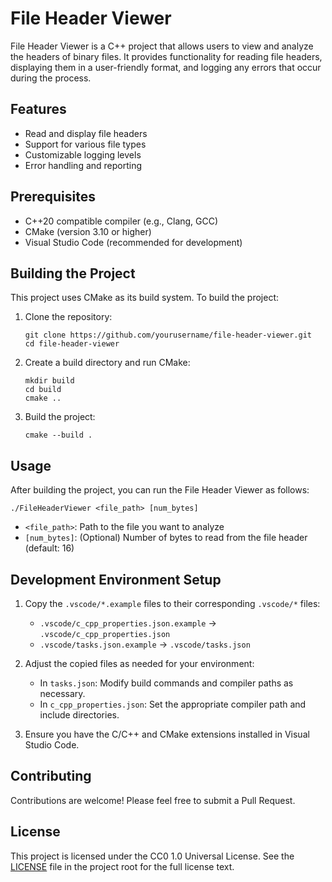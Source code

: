 # File Header Viewer

File Header Viewer is a C++ project that allows users to view and analyze the headers of binary files. It provides functionality for reading file headers, displaying them in a user-friendly format, and logging any errors that occur during the process.

## Features

- Read and display file headers
- Support for various file types
- Customizable logging levels
- Error handling and reporting

## Prerequisites

- C++20 compatible compiler (e.g., Clang, GCC)
- CMake (version 3.10 or higher)
- Visual Studio Code (recommended for development)

## Building the Project

This project uses CMake as its build system. To build the project:

1. Clone the repository:

   ```
   git clone https://github.com/yourusername/file-header-viewer.git
   cd file-header-viewer
   ```

2. Create a build directory and run CMake:

   ```
   mkdir build
   cd build
   cmake ..
   ```

3. Build the project:

   ```
   cmake --build .
   ```

## Usage

After building the project, you can run the File Header Viewer as follows:

```
./FileHeaderViewer <file_path> [num_bytes]
```

- `<file_path>`: Path to the file you want to analyze
- `[num_bytes]`: (Optional) Number of bytes to read from the file header (default: 16)

## Development Environment Setup

1. Copy the `.vscode/*.example` files to their corresponding `.vscode/*` files:
   - `.vscode/c_cpp_properties.json.example` → `.vscode/c_cpp_properties.json`
   - `.vscode/tasks.json.example` → `.vscode/tasks.json`

2. Adjust the copied files as needed for your environment:
   - In `tasks.json`: Modify build commands and compiler paths as necessary.
   - In `c_cpp_properties.json`: Set the appropriate compiler path and include directories.

3. Ensure you have the C/C++ and CMake extensions installed in Visual Studio Code.

## Contributing

Contributions are welcome! Please feel free to submit a Pull Request.

## License

This project is licensed under the CC0 1.0 Universal License. See the [LICENSE](LICENSE) file in the project root for the full license text.
